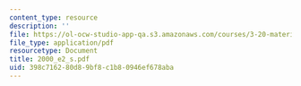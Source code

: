 ```yaml
---
content_type: resource
description: ''
file: https://ol-ocw-studio-app-qa.s3.amazonaws.com/courses/3-20-materials-at-equilibrium-sma-5111-fall-2003/398c716280d89bf8c1b80946ef678aba_2000_e2_s.pdf
file_type: application/pdf
resourcetype: Document
title: 2000_e2_s.pdf
uid: 398c7162-80d8-9bf8-c1b8-0946ef678aba
---
```

